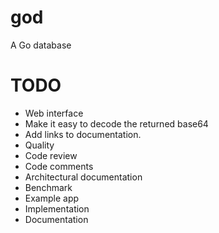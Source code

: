 god
===

A Go database

# TODO

* Web interface
 * Make it easy to decode the returned base64
 * Add links to documentation.
* Quality
 * Code review
 * Code comments
 * Architectural documentation
* Benchmark
* Example app
 * Implementation
 * Documentation
